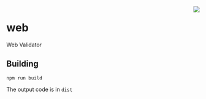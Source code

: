 <img src="https://consensas-aws.s3.amazonaws.com/icons/passports-github.png" align="right" />

# web

Web Validator

## Building

    npm run build

The output code is in `dist`
